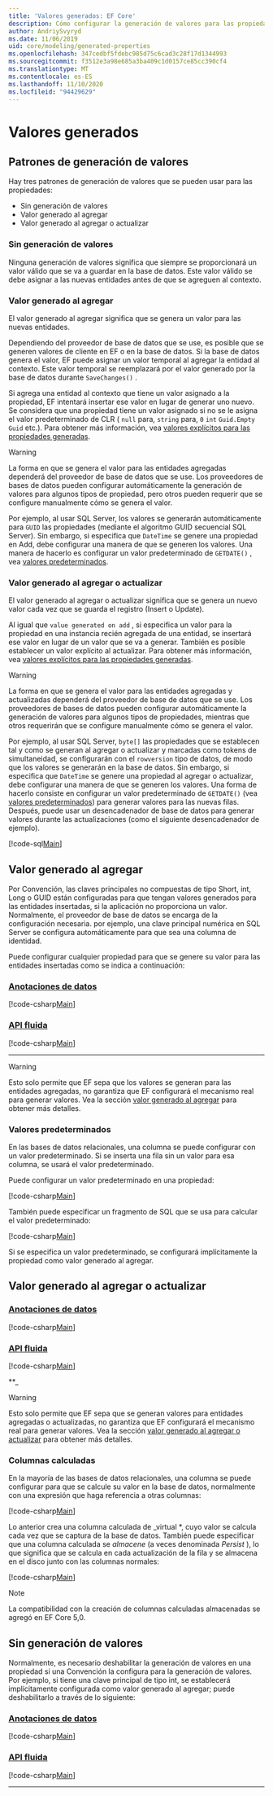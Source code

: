 ```yaml
---
title: 'Valores generados: EF Core'
description: Cómo configurar la generación de valores para las propiedades al usar Entity Framework Core
author: AndriySvyryd
ms.date: 11/06/2019
uid: core/modeling/generated-properties
ms.openlocfilehash: 347cedbf5fdebc985d75c6cad3c28f17d1344993
ms.sourcegitcommit: f3512e3a98e685a3ba409c1d0157ce85cc390cf4
ms.translationtype: MT
ms.contentlocale: es-ES
ms.lasthandoff: 11/10/2020
ms.locfileid: "94429629"
---
```

# <a name="generated-values"></a>Valores generados

## <a name="value-generation-patterns"></a>Patrones de generación de valores

Hay tres patrones de generación de valores que se pueden usar para las propiedades:

* Sin generación de valores
* Valor generado al agregar
* Valor generado al agregar o actualizar

### <a name="no-value-generation"></a>Sin generación de valores

Ninguna generación de valores significa que siempre se proporcionará un valor válido que se va a guardar en la base de datos. Este valor válido se debe asignar a las nuevas entidades antes de que se agreguen al contexto.

### <a name="value-generated-on-add"></a>Valor generado al agregar

El valor generado al agregar significa que se genera un valor para las nuevas entidades.

Dependiendo del proveedor de base de datos que se use, es posible que se generen valores de cliente en EF o en la base de datos. Si la base de datos genera el valor, EF puede asignar un valor temporal al agregar la entidad al contexto. Este valor temporal se reemplazará por el valor generado por la base de datos durante `SaveChanges()` .

Si agrega una entidad al contexto que tiene un valor asignado a la propiedad, EF intentará insertar ese valor en lugar de generar uno nuevo. Se considera que una propiedad tiene un valor asignado si no se le asigna el valor predeterminado de CLR ( `null` para, `string` para, `0` `int` `Guid.Empty` `Guid` etc.). Para obtener más información, vea [valores explícitos para las propiedades generadas](xref:core/saving/explicit-values-generated-properties).

> [!WARNING]
> La forma en que se genera el valor para las entidades agregadas dependerá del proveedor de base de datos que se use. Los proveedores de bases de datos pueden configurar automáticamente la generación de valores para algunos tipos de propiedad, pero otros pueden requerir que se configure manualmente cómo se genera el valor.
>
> Por ejemplo, al usar SQL Server, los valores se generarán automáticamente para `GUID` las propiedades (mediante el algoritmo GUID secuencial SQL Server). Sin embargo, si especifica que `DateTime` se genere una propiedad en Add, debe configurar una manera de que se generen los valores. Una manera de hacerlo es configurar un valor predeterminado de `GETDATE()` , vea [valores predeterminados](#default-values).

### <a name="value-generated-on-add-or-update"></a>Valor generado al agregar o actualizar

El valor generado al agregar o actualizar significa que se genera un nuevo valor cada vez que se guarda el registro (Insert o Update).

Al igual que `value generated on add` , si especifica un valor para la propiedad en una instancia recién agregada de una entidad, se insertará ese valor en lugar de un valor que se va a generar. También es posible establecer un valor explícito al actualizar. Para obtener más información, vea [valores explícitos para las propiedades generadas](xref:core/saving/explicit-values-generated-properties).

> [!WARNING]
> La forma en que se genera el valor para las entidades agregadas y actualizadas dependerá del proveedor de base de datos que se use. Los proveedores de bases de datos pueden configurar automáticamente la generación de valores para algunos tipos de propiedades, mientras que otros requerirán que se configure manualmente cómo se genera el valor.
>
> Por ejemplo, al usar SQL Server, `byte[]` las propiedades que se establecen tal y como se generan al agregar o actualizar y marcadas como tokens de simultaneidad, se configurarán con el `rowversion` tipo de datos, de modo que los valores se generarán en la base de datos. Sin embargo, si especifica que `DateTime` se genere una propiedad al agregar o actualizar, debe configurar una manera de que se generen los valores. Una forma de hacerlo consiste en configurar un valor predeterminado de `GETDATE()` (vea [valores predeterminados](#default-values)) para generar valores para las nuevas filas. Después, puede usar un desencadenador de base de datos para generar valores durante las actualizaciones (como el siguiente desencadenador de ejemplo).
>
> [!code-sql[Main](../../../samples/core/Modeling/FluentAPI/ValueGeneratedOnAddOrUpdate.sql)]

## <a name="value-generated-on-add"></a>Valor generado al agregar

Por Convención, las claves principales no compuestas de tipo Short, int, Long o GUID están configuradas para que tengan valores generados para las entidades insertadas, si la aplicación no proporciona un valor. Normalmente, el proveedor de base de datos se encarga de la configuración necesaria. por ejemplo, una clave principal numérica en SQL Server se configura automáticamente para que sea una columna de identidad.

Puede configurar cualquier propiedad para que se genere su valor para las entidades insertadas como se indica a continuación:

### <a name="data-annotations"></a>[Anotaciones de datos](#tab/data-annotations)

[!code-csharp[Main](../../../samples/core/Modeling/DataAnnotations/ValueGeneratedOnAdd.cs?name=ValueGeneratedOnAdd&highlight=5)]

### <a name="fluent-api"></a>[API fluida](#tab/fluent-api)

[!code-csharp[Main](../../../samples/core/Modeling/FluentAPI/ValueGeneratedOnAdd.cs?name=ValueGeneratedOnAdd&highlight=5)]

***

> [!WARNING]
> Esto solo permite que EF sepa que los valores se generan para las entidades agregadas, no garantiza que EF configurará el mecanismo real para generar valores. Vea la sección [valor generado al agregar](#value-generated-on-add) para obtener más detalles.

### <a name="default-values"></a>Valores predeterminados

En las bases de datos relacionales, una columna se puede configurar con un valor predeterminado. Si se inserta una fila sin un valor para esa columna, se usará el valor predeterminado.

Puede configurar un valor predeterminado en una propiedad:

[!code-csharp[Main](../../../samples/core/Modeling/FluentAPI/DefaultValue.cs?name=DefaultValue&highlight=5)]

También puede especificar un fragmento de SQL que se usa para calcular el valor predeterminado:

[!code-csharp[Main](../../../samples/core/Modeling/FluentAPI/DefaultValueSql.cs?name=DefaultValueSql&highlight=5)]

Si se especifica un valor predeterminado, se configurará implícitamente la propiedad como valor generado al agregar.

## <a name="value-generated-on-add-or-update"></a>Valor generado al agregar o actualizar

### <a name="data-annotations"></a>[Anotaciones de datos](#tab/data-annotations)

[!code-csharp[Main](../../../samples/core/Modeling/DataAnnotations/ValueGeneratedOnAddOrUpdate.cs?name=ValueGeneratedOnAddOrUpdate&highlight=5)]

### <a name="fluent-api"></a>[API fluida](#tab/fluent-api)

[!code-csharp[Main](../../../samples/core/Modeling/FluentAPI/ValueGeneratedOnAddOrUpdate.cs?name=ValueGeneratedOnAddOrUpdate&highlight=5)]

**_

> [!WARNING]
> Esto solo permite que EF sepa que se generan valores para entidades agregadas o actualizadas, no garantiza que EF configurará el mecanismo real para generar valores. Vea la sección [valor generado al agregar o actualizar](#value-generated-on-add-or-update) para obtener más detalles.

### <a name="computed-columns"></a>Columnas calculadas

En la mayoría de las bases de datos relacionales, una columna se puede configurar para que se calcule su valor en la base de datos, normalmente con una expresión que haga referencia a otras columnas:

[!code-csharp[Main](../../../samples/core/Modeling/FluentAPI/ComputedColumn.cs?name=DefaultComputedColumn)]

Lo anterior crea una columna calculada de _virtual *, cuyo valor se calcula cada vez que se captura de la base de datos. También puede especificar que una columna calculada se *almacene* (a veces denominada *Persist* ), lo que significa que se calcula en cada actualización de la fila y se almacena en el disco junto con las columnas normales:

[!code-csharp[Main](../../../samples/core/Modeling/FluentAPI/ComputedColumn.cs?name=StoredComputedColumn)]

> [!NOTE]
> La compatibilidad con la creación de columnas calculadas almacenadas se agregó en EF Core 5,0.

## <a name="no-value-generation"></a>Sin generación de valores

Normalmente, es necesario deshabilitar la generación de valores en una propiedad si una Convención la configura para la generación de valores. Por ejemplo, si tiene una clave principal de tipo int, se establecerá implícitamente configurada como valor generado al agregar; puede deshabilitarlo a través de lo siguiente:

### <a name="data-annotations"></a>[Anotaciones de datos](#tab/data-annotations)

[!code-csharp[Main](../../../samples/core/Modeling/DataAnnotations/ValueGeneratedNever.cs?name=ValueGeneratedNever&highlight=3)]

### <a name="fluent-api"></a>[API fluida](#tab/fluent-api)

[!code-csharp[Main](../../../samples/core/Modeling/FluentAPI/ValueGeneratedNever.cs?name=ValueGeneratedNever&highlight=5)]

***

